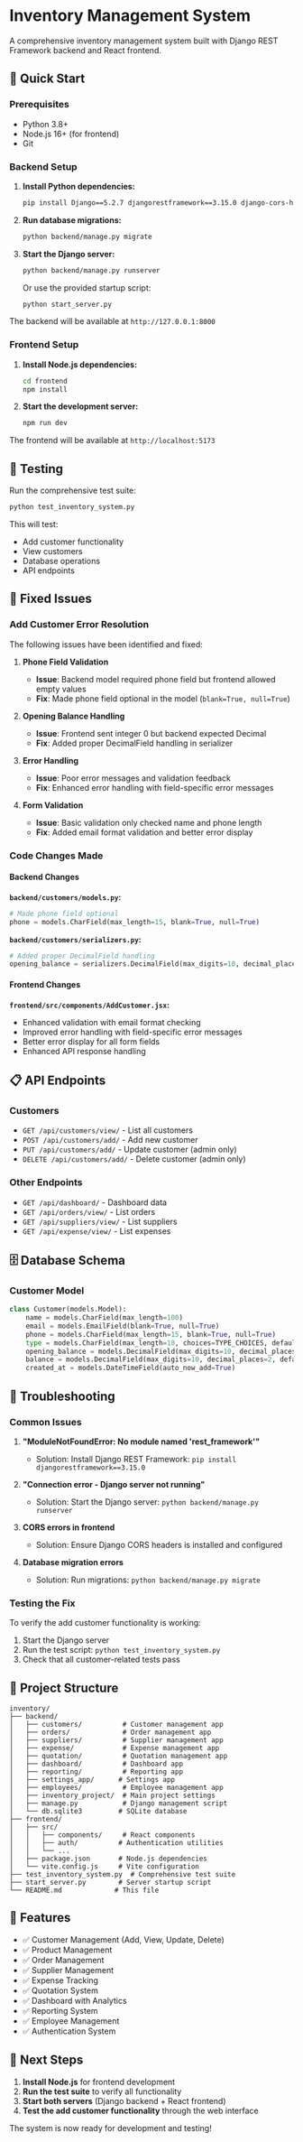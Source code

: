 # Inventory Management System

A comprehensive inventory management system built with Django REST Framework backend and React frontend.

## 🚀 Quick Start

### Prerequisites
- Python 3.8+
- Node.js 16+ (for frontend)
- Git

### Backend Setup

1. **Install Python dependencies:**
   ```bash
   pip install Django==5.2.7 djangorestframework==3.15.0 django-cors-headers==4.0.0
   ```

2. **Run database migrations:**
   ```bash
   python backend/manage.py migrate
   ```

3. **Start the Django server:**
   ```bash
   python backend/manage.py runserver
   ```
   
   Or use the provided startup script:
   ```bash
   python start_server.py
   ```

The backend will be available at `http://127.0.0.1:8000`

### Frontend Setup

1. **Install Node.js dependencies:**
   ```bash
   cd frontend
   npm install
   ```

2. **Start the development server:**
   ```bash
   npm run dev
   ```

The frontend will be available at `http://localhost:5173`

## 🧪 Testing

Run the comprehensive test suite:

```bash
python test_inventory_system.py
```

This will test:
- Add customer functionality
- View customers
- Database operations
- API endpoints

## 🔧 Fixed Issues

### Add Customer Error Resolution

The following issues have been identified and fixed:

1. **Phone Field Validation**
   - **Issue**: Backend model required phone field but frontend allowed empty values
   - **Fix**: Made phone field optional in the model (`blank=True, null=True`)

2. **Opening Balance Handling**
   - **Issue**: Frontend sent integer 0 but backend expected Decimal
   - **Fix**: Added proper DecimalField handling in serializer

3. **Error Handling**
   - **Issue**: Poor error messages and validation feedback
   - **Fix**: Enhanced error handling with field-specific error messages

4. **Form Validation**
   - **Issue**: Basic validation only checked name and phone length
   - **Fix**: Added email format validation and better error display

### Code Changes Made

#### Backend Changes

**`backend/customers/models.py`:**
```python
# Made phone field optional
phone = models.CharField(max_length=15, blank=True, null=True)
```

**`backend/customers/serializers.py`:**
```python
# Added proper DecimalField handling
opening_balance = serializers.DecimalField(max_digits=10, decimal_places=2, default=Decimal('0'))
```

#### Frontend Changes

**`frontend/src/components/AddCustomer.jsx`:**
- Enhanced validation with email format checking
- Improved error handling with field-specific error messages
- Better error display for all form fields
- Enhanced API response handling

## 📋 API Endpoints

### Customers
- `GET /api/customers/view/` - List all customers
- `POST /api/customers/add/` - Add new customer
- `PUT /api/customers/add/` - Update customer (admin only)
- `DELETE /api/customers/add/` - Delete customer (admin only)

### Other Endpoints
- `GET /api/dashboard/` - Dashboard data
- `GET /api/orders/view/` - List orders
- `GET /api/suppliers/view/` - List suppliers
- `GET /api/expense/view/` - List expenses

## 🗄️ Database Schema

### Customer Model
```python
class Customer(models.Model):
    name = models.CharField(max_length=100)
    email = models.EmailField(blank=True, null=True)
    phone = models.CharField(max_length=15, blank=True, null=True)
    type = models.CharField(max_length=10, choices=TYPE_CHOICES, default='cash')
    opening_balance = models.DecimalField(max_digits=10, decimal_places=2, default=Decimal('0'))
    balance = models.DecimalField(max_digits=10, decimal_places=2, default=Decimal('0'))
    created_at = models.DateTimeField(auto_now_add=True)
```

## 🐛 Troubleshooting

### Common Issues

1. **"ModuleNotFoundError: No module named 'rest_framework'"**
   - Solution: Install Django REST Framework: `pip install djangorestframework==3.15.0`

2. **"Connection error - Django server not running"**
   - Solution: Start the Django server: `python backend/manage.py runserver`

3. **CORS errors in frontend**
   - Solution: Ensure Django CORS headers is installed and configured

4. **Database migration errors**
   - Solution: Run migrations: `python backend/manage.py migrate`

### Testing the Fix

To verify the add customer functionality is working:

1. Start the Django server
2. Run the test script: `python test_inventory_system.py`
3. Check that all customer-related tests pass

## 📁 Project Structure

```
inventory/
├── backend/
│   ├── customers/          # Customer management app
│   ├── orders/             # Order management app
│   ├── suppliers/          # Supplier management app
│   ├── expense/            # Expense management app
│   ├── quotation/          # Quotation management app
│   ├── dashboard/          # Dashboard app
│   ├── reporting/          # Reporting app
│   ├── settings_app/      # Settings app
│   ├── employees/          # Employee management app
│   ├── inventory_project/  # Main project settings
│   ├── manage.py           # Django management script
│   └── db.sqlite3         # SQLite database
├── frontend/
│   ├── src/
│   │   ├── components/     # React components
│   │   ├── auth/          # Authentication utilities
│   │   └── ...
│   ├── package.json       # Node.js dependencies
│   └── vite.config.js     # Vite configuration
├── test_inventory_system.py  # Comprehensive test suite
├── start_server.py        # Server startup script
└── README.md             # This file
```

## 🎯 Features

- ✅ Customer Management (Add, View, Update, Delete)
- ✅ Product Management
- ✅ Order Management
- ✅ Supplier Management
- ✅ Expense Tracking
- ✅ Quotation System
- ✅ Dashboard with Analytics
- ✅ Reporting System
- ✅ Employee Management
- ✅ Authentication System

## 🔄 Next Steps

1. **Install Node.js** for frontend development
2. **Run the test suite** to verify all functionality
3. **Start both servers** (Django backend + React frontend)
4. **Test the add customer functionality** through the web interface

The system is now ready for development and testing!

